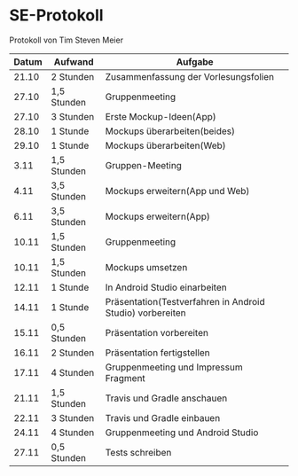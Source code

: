 # SE-Protokoll
Protokoll von Tim Steven Meier

|Datum|Aufwand|Aufgabe|
|---|---|---|
|21.10|2 Stunden|Zusammenfassung der Vorlesungsfolien|
|27.10|1,5 Stunden|Gruppenmeeting|
|27.10|3 Stunden|Erste Mockup-Ideen(App)|
|28.10|1 Stunde|Mockups überarbeiten(beides)|
|29.10|1 Stunde|Mockups überarbeiten(Web)|
|3.11|1,5 Stunden|Gruppen-Meeting|
|4.11|3,5 Stunden|Mockups erweitern(App und Web)|
|6.11|3,5 Stunden|Mockups erweitern(App)|
|10.11|1,5 Stunden|Gruppenmeeting|
|10.11|1,5 Stunden|Mockups umsetzen|
|12.11|1 Stunde|In Android Studio einarbeiten|
|14.11|1 Stunde|Präsentation(Testverfahren in Android Studio) vorbereiten|
|15.11|0,5 Stunden|Präsentation vorbereiten|
|16.11|2 Stunden|Präsentation fertigstellen|
|17.11|4 Stunden|Gruppenmeeting und Impressum Fragment|
|21.11|1,5 Stunden|Travis und Gradle anschauen|
|22.11|3 Stunden|Travis und Gradle einbauen|
|24.11|4 Stunden|Gruppenmeeting und Android Studio|
|27.11|0,5 Stunden|Tests schreiben|
